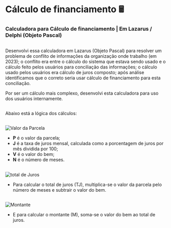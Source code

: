 # Cálculo de financiamento 🖩
### Calculadora para Cálculo de financiamento | Em Lazarus / Delphi (Objeto Pascal)

##

Desenvolvi essa calculadora em Lazarus (Objeto Pascal) para resolver um problema de conflito de informações da organização onde trabalho (em 2023); o conflito era entre o cálculo do sistema que estava sendo usado e o cálculo feito pelos usuários para conciliação das informações; o cálculo usado pelos usuários era cálculo de juros composto; após análise identificamos que o correto seria usar cálculo de financiamento para esta conciliação.

Por ser um cálculo mais complexo, desenvolvi esta calculadora para uso dos usuários internamente.

##

Abaixo está a lógica dos cálculos:

##

![Valor da Parcela](https://github.com/amancio10/calculo-financiamento/assets/48102777/5ab2bcb2-ce44-4b36-bba5-a54f0e083b48)

- **P** é o valor da parcela;
- **J** é a taxa de juros mensal, calculada como a porcentagem de juros por mês dividida por 100;
- **V** é o valor do bem;
- **N** é o número de meses.

##

![total de Juros](https://github.com/amancio10/calculo-financiamento/assets/48102777/dbdbc4d1-9430-4209-a8f9-1260456a5335)

- Para calcular o total de juros (TJ), multiplica-se o valor da parcela pelo número de meses e subtrair o valor do bem.

##

![Montante](https://github.com/amancio10/calculo-financiamento/assets/48102777/ffb12e12-93ea-42da-8073-8a71061bf689)

- E para calcular o montante (M), soma-se o valor do bem ao total de juros.
